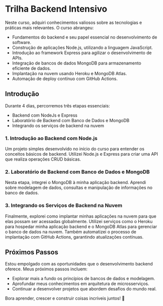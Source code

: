 # Trilha Backend Intensivo

Neste curso, adquiri conhecimentos valiosos sobre as tecnologias e práticas mais relevantes. O curso abrangeu:

- Fundamentos do backend e seu papel essencial no desenvolvimento de software.
- Construção de aplicações Node.js, utilizando a linguagem JavaScript.
- Introdução ao framework Express para agilizar o desenvolvimento de APIs.
- Integração de bancos de dados MongoDB para armazenamento eficiente de dados.
- Implantação na nuvem usando Heroku e MongoDB Atlas.
- Automação de deploy contínuo com GitHub Actions.

## Introdução

Durante 4 dias, percorremos três etapas essenciais:

- Backend com NodeJs e Express
- Laboratório de Backend com Banco de Dados e MongoDB
- Integrando os serviços de backend na nuvem

### 1. Introdução ao Backend com Node.js

Um projeto simples desenvolvido no início do curso para entender os conceitos básicos de backend. Utilizei Node.js e Express para criar uma API que realiza operações CRUD básicas.

### 2. Laboratório de Backend com Banco de Dados e MongoDB

Nesta etapa, integrei o MongoDB à minha aplicação backend. Aprendi sobre modelagem de dados, consultas e manipulação de informações no banco de dados.

### 3. Integrando os Serviços de Backend na Nuvem

Finalmente, explorei como implantar minhas aplicações na nuvem para que elas possam ser acessadas globalmente. Utilizei serviços como o Heroku para hospedar minha aplicação backend e o MongoDB Atlas para gerenciar o banco de dados na nuvem. Também automatizei o processo de implantação com GitHub Actions, garantindo atualizações contínuas.

## Próximos Passos

Estou empolgado com as oportunidades que o desenvolvimento backend oferece. Meus próximos passos incluem:

- Explorar mais a fundo os princípios de bancos de dados e modelagem.
- Aprofundar meus conhecimentos em arquitetura de microsserviços.
- Continuar a desenvolver projetos que abordem desafios do mundo real.

Bora aprender, crescer e construir coisas incríveis juntos! 🚀
